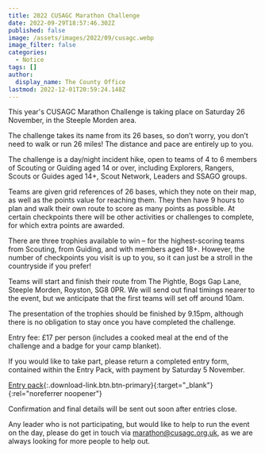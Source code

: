 ```yaml
---
title: 2022 CUSAGC Marathon Challenge
date: 2022-09-29T18:57:46.302Z
published: false
image: /assets/images/2022/09/cusagc.webp
image_filter: false
categories:
  - Notice
tags: []
author:
  display_name: The County Office
lastmod: 2022-12-01T20:59:24.148Z
---
```

This year's CUSAGC Marathon Challenge is taking place on Saturday 26 November, in the Steeple Morden area.

The challenge takes its name from its 26 bases, so don’t worry, you don’t need to walk or run 26 miles! The distance and pace are entirely up to you.

The challenge is a day/night incident hike, open to teams of 4 to 6 members of Scouting or Guiding aged 14 or over, including Explorers, Rangers, Scouts or Guides aged 14+, Scout Network, Leaders and SSAGO groups.

Teams are given grid references of 26 bases, which they note on their map, as well as the points value for reaching them. They then have 9 hours to plan and walk their own route to score as many points as possible. At certain checkpoints there will be other activities or challenges to complete, for which extra points are awarded.

There are three trophies available to win – for the highest-scoring teams from Scouting, from Guiding, and with members aged 18+. However, the number of checkpoints you visit is up to you, so it can just be a stroll in the countryside if you prefer!

Teams will start and finish their route from The Pightle, Bogs Gap Lane, Steeple Morden, Royston, SG8 0PR.  We will send out final timings nearer to the event, but we anticipate that the first teams will set off around
10am.

The presentation of the trophies should be finished by 9.15pm, although there is no obligation to stay once you have completed the challenge.

Entry fee: £17 per person (includes a cooked meal at the end of the challenge and a badge for your camp blanket).

If you would like to take part, please return a completed entry form, contained within the Entry Pack, with payment by Saturday 5 November.

[Entry pack](/assets/docs/2022/cusagc-marathon-entry-pack-2022.docx){:.download-link.btn.btn-primary}{:target="_blank"}{:rel="noreferrer noopener"}

Confirmation and final details will be sent out soon after entries close.

Any leader who is not participating, but would like to help to run the event on the day, please do get in touch via <marathon@cusagc.org.uk>, as we are always looking for more people to help out.
